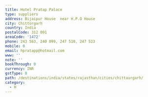 ```yaml
---
title: Hotel Pratap Palace
type: suppliers
address: Bijaipur House  near H.P.O House
city: Chittorgarh
country: India
postalCode: 312 001
areaCode: '1472'
phone: 243 563, 240 099, 247 510, 247 523
mobile: 0
email: hpratapp@hotmail.com
www: ''
note: ''
bookThrough: 0
currency: INR
gstType: 0
path: /destinations/india/states/rajasthan/cities/chittaurgarh/
category:
  - H
---
```


